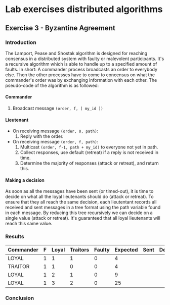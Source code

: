 # Lab exercises distributed algorithms

## Exercise 3 - Byzantine Agreement

### Introduction

The Lamport, Pease and Shostak algorithm is designed for reaching consensus in a distributed system with faulty or malevolent participants. It's a recursive algorithm which is able to handle up to a specified amount of faults. In short: A commander process broadcasts an order to everybody else. Then the other processes have to come to concensus on what the commander's order was by exchanging information with each other. The pseudo-code of the algorithm is as followed:

#### Commander
1. Broadcast message `(order, f, [ my_id ])`

#### Lieutenant
* On receiving message `(order, 0, path)`:
	1. Reply with the order.
* On receiving message `(order, f, path)`:
	1. Multicast `(order, f-1, path + my_id)` to everyone not yet in path.
	2. Collect responses, use default (retreat) if a reply is not received in time.
	3. Determine the majority of responses (attack or retreat), and return this.

#### Making a decision
As soon as all the messages have been sent (or timed-out), it is time to decide on what all the loyal lieutenants should do (attack or retreat). To ensure that they all reach the same decision, each lieutentant records all received and sent messages in a tree format using the path variable found in each message. By reducing this tree recursively we can decide on a single value (attack or retreat). It's guaranteed that all loyal lieutenants will reach this same value.

### Results

| Commander | F | Loyal | Traitors | Faulty | Expected | Sent | Decision | Unanimous |
|-----------|---|-------|----------|--------|----------|------|----------|-----------|
|LOYAL      | 1 |1      |1         |0       |4         |      |          |           |
|TRAITOR    | 1 |1      |0         |0       |4         |      |          |           |
|LOYAL      | 1 |2      |1         |0       |9         |      |          |           |
|LOYAL      | 1 |3      |2         |0       |25        |      |          |           |

### Conclusion
